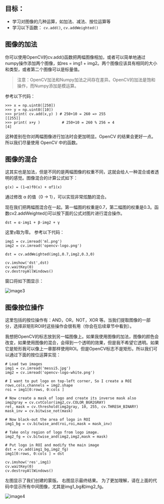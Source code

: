 ## 目标：

- 学习对图像的几种运算，如加法、减法、按位运算等
- 学习以下函数： `cv.add()`, `cv.addWeighted()`

## 图像的加法

你可以使用OpenCV的cv.add()函数把两幅图像相加，或者可以简单地通过numpy操作添加两个图像，如res = img1 + img2。两个图像应该具有相同的大小和类型，或者第二个图像可以是标量值。

> 注意：OpenCV加法和Numpy加法之间存在差异。OpenCV的加法是饱和操作，而Numpy添加是模运算。

参考以下代码：

```
>>> x = np.uint8([250])
>>> y = np.uint8([10])
>>> print( cv.add(x,y) ) # 250+10 = 260 => 255
[[255]]
>>> print( x+y )          # 250+10 = 260 % 256 = 4
[4]
```

这种差别在你对两幅图像进行加法时会更加明显。OpenCV 的结果会更好一点。所以我们尽量使用 OpenCV 中的函数。

## 图像的混合

这其实也是加法，但是不同的是两幅图像的权重不同，这就会给人一种混合或者透明的感觉。图像混合的计算公式如下：

`g(x) = (1−α)f0(x) + αf1(x)`

通过修改 α 的值（0 → 1），可以实现非常炫酷的混合。

现在我们把两幅图混合在一起。第一幅图的权重是0.7，第二幅图的权重是0.3。函数cv2.addWeighted()可以按下面的公式对图片进行混合操作。

`dst = α⋅img1 + β⋅img2 + γ`

这里γ取为零。 参考以下代码：

```
img1 = cv.imread('ml.png')
img2 = cv.imread('opencv-logo.png')

dst = cv.addWeighted(img1,0.7,img2,0.3,0)

cv.imshow('dst',dst)
cv.waitKey(0)
cv.destroyAllWindows()
```

窗口将如下图显示：

![image3](https://docs.opencv.org/4.0.0/blending.jpg)

## 图像按位操作

这里包括的按位操作有：AND，OR，NOT，XOR 等。当我们提取图像的一部分，选择非矩形ROI时这些操作会很有用（你会在后续章节中看到）。

我想把OpenCV的标志放到另一幅图像上。如果我使用图像的加法，图像的颜色会改变，如果使用图像的混合，会得到一个透明的效果，但是我不希望它透明。如果它是矩形我可以像上一章那样使用ROI。但是OpenCV标志不是矩形。所以我们可以通过下面的按位运算实现：

```
# Load two images
img1 = cv.imread('messi5.jpg')
img2 = cv.imread('opencv-logo-white.png')

# I want to put logo on top-left corner, So I create a ROI
rows,cols,channels = img2.shape
roi = img1[0:rows, 0:cols ]

# Now create a mask of logo and create its inverse mask also
img2gray = cv.cvtColor(img2,cv.COLOR_BGR2GRAY)
ret, mask = cv.threshold(img2gray, 10, 255, cv.THRESH_BINARY)
mask_inv = cv.bitwise_not(mask)

# Now black-out the area of logo in ROI
img1_bg = cv.bitwise_and(roi,roi,mask = mask_inv)

# Take only region of logo from logo image.
img2_fg = cv.bitwise_and(img2,img2,mask = mask)

# Put logo in ROI and modify the main image
dst = cv.add(img1_bg,img2_fg)
img1[0:rows, 0:cols ] = dst

cv.imshow('res',img1)
cv.waitKey(0)
cv.destroyAllWindows()
```

左图显示了我们创建的蒙版。 右图显示最终结果。 为了更加理解，请在上面的代码中显示所有中间图像，尤其是img1_bg和img2_fg。

![image4](https://docs.opencv.org/4.0.0/overlay.jpg)